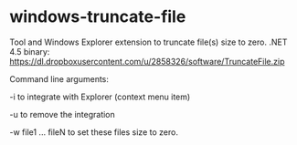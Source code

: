 # windows-truncate-file
Tool and Windows Explorer extension to truncate file(s) size to zero.
.NET 4.5 binary: https://dl.dropboxusercontent.com/u/2858326/software/TruncateFile.zip

Command line arguments:

-i to integrate with Explorer (context menu item)

-u to remove the integration

-w file1 ... fileN to set these files size to zero.
